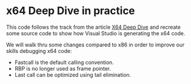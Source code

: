 # x64 Deep Dive in practice

This code follows the track from the article [X64 Deep Dive](
https://codemachine.com/articles/x64_deep_dive.html
) and recreate some source code to show how Visual Studio is generating the x64
code.

We will walk thru some changes compared to x86 in order to improve our skills
debugging x64 code:

- Fastcall is the default calling convention.
- RBP is no longer used as frame pointer.
- Last call can be optimized using tail elimination.
